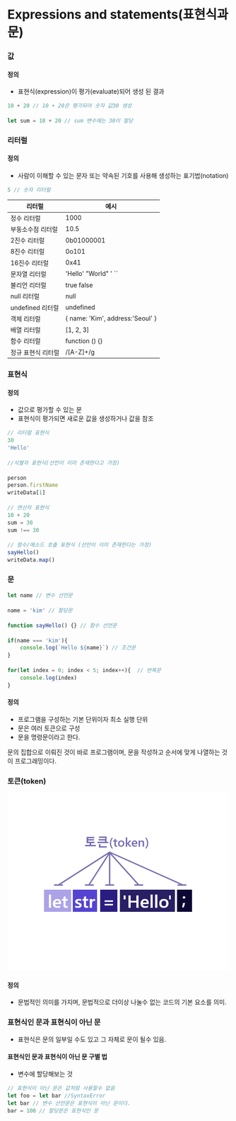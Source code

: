 # Expressions and statements(표현식과 문)

### 값
#### 정의
- 표현식(expression)이 평가(evaluate)되어 생성 된 결과
```js
10 + 20 // 10 + 20은 평가되어 숫자 값30 생성

let sum = 10 + 20 // sum 변수에는 30이 할당
```
### 리터럴

#### 정의
- 사람이 이해할 수 있는 문자 또는 약속된 기호를 사용해 생성하는 표기법(notation)

```js
5 // 숫자 리터럴
```

|리터럴|예시|
|-----|----|
|정수 리터럴|1000|
|부동소수점 리터럴|10.5|
|2진수 리터럴|0b01000001|
|8진수 리터럴|0o101|
|16진수 리터럴|0x41|
|문자열 리터럴|'Hello' "World" ' ``|
|불리언 리터럴| true false|
|null 리터럴|null|
|undefined 리터럴|undefined|
|객체 리터럴|{ name: 'Kim', address:'Seoul' }|
|배열 리터럴|[1, 2, 3]|
|함수 리터럴|function () {}|
|정규 표현식 리터럴|/[A-Z]+/g|

### 표현식 
#### 정의

- 값으로 평가할 수 있는 문
- 표현식이 평가되면 새로운 값을 생성하거나 값을 참조

```js
// 리터럴 표현식
30
'Hello'

//식별자 표현식(선언이 이미 존재한다고 가정)

person
person.firstName
writeData[1]

// 연산자 표현식 
10 + 20
sum = 30
sum !== 30

// 함수/메소드 호출 표현식 (선언이 이미 존재한다는 가정)
sayHello()
writeData.map()
```

### 문
```js
let name // 변수 선언문

name = 'kim' // 할당문 

function sayHello() {} // 함수 선언문

if(name === 'kim'){
	console.log(`Hello ${name}`) // 조건문
}

for(let index = 0; index < 5; index++){  // 반복문
	console.log(index)
}
```


#### 정의

- 프로그램을 구성하는 기본 단위이자 최소 실행 단위
- 문은 여러 토큰으로 구성
- 문을 명령문이라고 한다.

문의 집합으로 이뤄진 것이 바로 프로그램이며, 문을 작성하고 순서에 맞게 나열하는 것이 프로그래밍이다.
### 토큰(token)
![Alt text](<웹 1920 – 1.png>)
#### 정의
- 문법적인 의미를 가지며, 문법적으로 더이상 나눌수 없는 코드의 기본 요소를 의미.

### 표현식인 문과 표현식이 아닌 문

- 표현식은 문의 일부일 수도 있고 그 자체로 문이 될수 있음.

#### 표현식인 문과  표현식이 아닌 문 구별 법

- 변수에 할당해보는 것 

```js
// 표현식이 아닌 문은 값처럼 사용할수 없음 
let foo = let bar //SyntaxError
let bar // 변수 선언문은 표현식이 아닌 문이다.
bar = 100 // 할당문은 표현식인 문
```